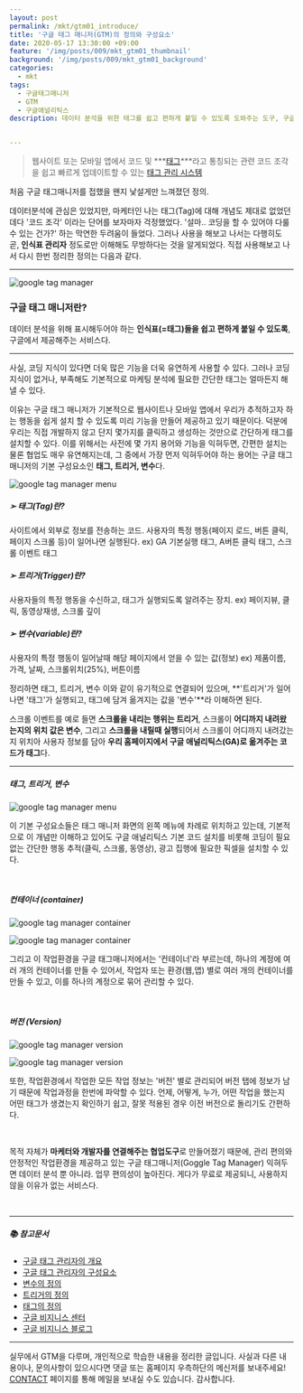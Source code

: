 ```yaml
---
layout: post
permalink: /mkt/gtm01_introduce/
title: '구글 태그 매니저(GTM)의 정의와 구성요소'
date: 2020-05-17 13:30:00 +09:00
feature: '/img/posts/009/mkt_gtm01_thumbnail'
background: '/img/posts/009/mkt_gtm01_background'
categories:
  - mkt
tags:
  - 구글태그매니저
  - GTM
  - 구글애널리틱스
description: 데이터 분석을 위한 태그를 쉽고 편하게 붙일 수 있도록 도와주는 도구, 구글 태그 매니저의 개념과 구성요소를 소개합니다.


---
```


> 웹사이트 또는 모바일 앱에서 코드 및 ***[태그](https://support.google.com/tagmanager/answer/3281060)***라고 통칭되는 관련 코드 조각을 쉽고 빠르게 업데이트할 수 있는 [태그 관리 시스템](https://en.wikipedia.org/wiki/Tag_management_system)

처음 구글 태그매니저를 접했을 왠지 낯설게만 느껴졌던 정의.

데이터분석에 관심은 있었지만, 마케터인 나는 태그(Tag)에 대해 개념도 제대로 없었던데다 '코드 조각' 이라는 단어를 보자마자 걱정했었다. '설마.. 코딩을 할 수 있어야 다룰 수 있는 건가?' 하는 막연한 두려움이 들었다. 그러나 사용을 해보고 나서는 다행히도 곧, **인식표 관리자** 정도로만 이해해도 무방하다는 것을 알게되었다. 직접 사용해보고 나서 다시 한번 정리한 정의는 다음과 같다.

------

![google tag manager](/img/posts/009/01.jpg)

### 구글 태그 매니저란?

데이터 분석을 위해 표시해두어야 하는 **인식표(=태그)들을 쉽고 편하게 붙일 수 있도록**, 구글에서 제공해주는 서비스다.

------

사실, 코딩 지식이 있다면 더욱 많은 기능을 더욱 유연하게 사용할 수 있다. 그러나 코딩 지식이 없거나, 부족해도 기본적으로 마케팅 분석에 필요한 간단한 태그는 얼마든지 해낼 수 있다.

이유는 구글 태그 매니저가 기본적으로 웹사이트나 모바일 앱에서 우리가 추적하고자 하는 행동을 쉽게 설치 할 수 있도록 미리 기능을 만들어 제공하고 있기 때문이다. 덕분에 우리는 직접 개발하지 않고 단지 몇가지를 클릭하고 생성하는 것만으로 간단하게 태그를 설치할 수 있다. 이를 위해서는 사전에 몇 가지 용어와 기능을 익혀두면, 간편한 설치는 물론 협업도 매우 유연해지는데, 그 중에서 가장 먼저 익혀두어야 하는 용어는 구글 태그 매니저의 기본 구성요소인 **태그, 트리거, 변수**다.

![google tag manager menu](/img/posts/009/07.jpg)

##### ➢ 태그(Tag)란?

사이트에서 외부로 정보를 전송하는 코드. 사용자의 특정 행동(페이지 로드, 버튼 클릭, 페이지 스크롤 등)이 일어나면 실행된다. ex) GA 기본실행 태그, A버튼 클릭 태그, 스크롤 이벤트 태그

##### ➢ 트리거(Trigger)란?

사용자들의 특정 행동을 수신하고, 태그가 실행되도록 알려주는 장치.  ex) 페이지뷰, 클릭, 동영상재생, 스크롤 깊이

##### ➢ 변수(variable)란?

사용자의 특정 행동이 일어날때 해당 페이지에서 얻을 수 있는 값(정보) ex) 제품이름, 가격, 날짜, 스크롤위치(25%), 버튼이름

정리하면 태그, 트리거, 변수 이와 같이 유기적으로 연결되어 있으며, **'트리거'가 일어나면 '태그'가 실행되고, 태그에 담겨 옮겨지는 값을 '변수'**라 이해하면 된다. 

스크롤 이벤트를 예로 들면 **스크롤을 내리는 행위는 트리거**, 스크롤이 **어디까지 내려왔는지의 위치 값은 변수**, 그리고 **스크롤을 내릴때 실행**되어서 스크롤이 어디까지 내려갔는지 위치아 사용자 정보를 담아 **우리 홈페이지에서 구글 애널리틱스(GA)로 옮겨주는 코드가 태그**다.

------

##### 태그, 트리거, 변수

![google tag manager menu](/img/posts/009/02.jpg)

이 기본 구성요소들은 태그 매니저 화면의 왼쪽 메뉴에 차례로 위치하고 있는데, 기본적으로 이 개념만 이해하고 있어도 구글 애널리틱스 기본 코드 설치를 비롯해 코딩이 필요없는 간단한 행동 추적(클릭, 스크롤, 동영상), 광고 집행에 필요한 픽셀을 설치할 수 있다.

<br>

##### 컨테이너 (container)

![google tag manager container](/img/posts/009/03.jpg)

![google tag manager container](/img/posts/009/04.jpg)

그리고 이 작업환경을 구글 태그매니저에서는 '컨테이너'라 부르는데, 하나의 계정에 여러 개의 컨테이너를 만들 수 있어서, 작업자 또는 환경(웹,앱) 별로 여러 개의 컨테이너를 만들 수 있고, 이를 하나의 계정으로 묶어 관리할 수 있다.

<br>

##### 버전 (Version)

![google tag manager version](/img/posts/009/05.jpg)

![google tag manager version](/img/posts/009/06.jpg)

또한, 작업환경에서 작업한 모든 작업 정보는 '버전' 별로 관리되어 버전 탭에 정보가 남기 때문에 작업과정을 한번에 파악할 수 있다. 언제, 어떻게, 누가, 어떤 작업을 했는지 어떤 태그가 생겼는지 확인하기 쉽고, 잘못 적용된 경우 이전 버전으로 돌리기도 간편하다. 

<br>

목적 자체가 **마케터와 개발자를 연결해주는 협업도구**로 만들어졌기 때문에, 관리 편의와 안정적인 작업환경을 제공하고 있는 구글 태그매니저(Goggle Tag Manager) 익혀두면 데이터 분석 뿐 아니라. 업무 편의성이 높아진다. 게다가 무료로 제공되니, 사용하지 않을 이유가 없는 서비스다.

<br>

------

##### 📚 참고문서

- [구글 태그 관리자의 개요](https://support.google.com/tagmanager/answer/6102821)
- [구글 태그 관리자의 구성요소](https://support.google.com/tagmanager/answer/6103657)
- [변수의 정의](https://support.google.com/tagmanager/topic/7683268)
- [트리거의 정의](https://support.google.com/tagmanager/topic/7679384)
- [태그의 정의](https://support.google.com/tagmanager/answer/3281060)
- [구글 비지니스 센터](https://marketingplatform.google.com/)
- [구글 비지니스 블로그](https://www.blog.google/products/marketingplatform/)

------

실무에서 GTM을 다루며, 개인적으로 학습한 내용을 정리한 글입니다. 사실과 다른 내용이나, 문의사항이 있으시다면 댓글 또는 홈페이지 우측하단의 메신저를 보내주세요! [CONTACT](https://nohze.com/contact) 페이지를 통해 메일을 보내실 수도 있습니다. 감사합니다.<br><br>